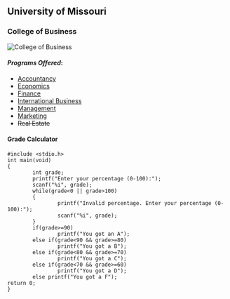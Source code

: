 ## University of Missouri

### College of Business

![College of Business](https://mizzouadvantage.missouri.edu/wp-content/uploads/2015/10/MIZ-BIZ.jpg)

#### *Programs Offered*:
* [Accountancy](master/accounting.cd)
* [Economics](https://business.missouri.edu/programs-and-admissions/undergraduate/degree-programs/economics "Mizzou Economics")
* [Finance](https://business.missouri.edu/programs-and-admissions/undergraduate/academics/finance-and-banking "Mizzou Finance")
* [International Business](https://business.missouri.edu/programs-and-admissions/undergraduate/degree-programs/international-business "Mizzou International Business")
* [Management](https://business.missouri.edu/programs-and-admissions/undergraduate/degree-programs/management "Mizzou Management")
* [Marketing](https://business.missouri.edu/programs-and-admissions/undergraduate/degree-programs/marketing "Mizzou Marketing")
* ~~Real Estate~~


#### Grade Calculator

```
#include <stdio.h>
int main(void)
{
        int grade;
        printf("Enter your percentage (0-100):");
        scanf("%i", grade);
        while(grade<0 || grade>100)
        {
                printf("Invalid percentage. Enter your percentage (0-100):");
                scanf("%i", grade);
        }
        if(grade>=90)
                printf("You got an A");
        else if(grade<90 && grade>=80)
                printf("You got a B");
        else if(grade<80 && grade>=70)
                printf("You got a C");
        else if(grade<70 && grade>=60)
                printf("You got a D");
        else printf("You got a F");
return 0;
}
```
